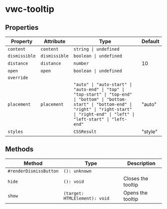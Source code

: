 # vwc-tooltip

## Properties

| Property      | Attribute     | Type                                             | Default |
|---------------|---------------|--------------------------------------------------|---------|
| `content`     | `content`     | `string \| undefined`                            |         |
| `dismissible` | `dismissible` | `boolean \| undefined`                           |         |
| `distance`    | `distance`    | `number`                                         | 10      |
| `open`        | `open`        | `boolean \| undefined`                           |         |
| `override`    |               |                                                  |         |
| `placement`   | `placement`   | `"auto" \| "auto-start" \| "auto-end" \| "top" \| "top-start" \| "top-end" \| "bottom" \| "bottom-start" \| "bottom-end" \| "right" \| "right-start" \| "right-end" \| "left" \| "left-start" \| "left-end"` | "auto"  |
| `styles`      |               | `CSSResult`                                      | "style" |

## Methods

| Method                 | Type                          | Description        |
|------------------------|-------------------------------|--------------------|
| `#renderDismissButton` | `(): unknown`                 |                    |
| `hide`                 | `(): void`                    | Closes the tooltip |
| `show`                 | `(target: HTMLElement): void` | Opens the tooltip  |
